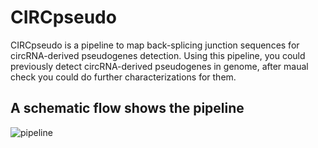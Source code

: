 # CIRCpseudo

CIRCpseudo is a pipeline to map back-splicing junction sequences for circRNA-derived pseudogenes detection. 
Using this pipeline, you could previously detect circRNA-derived pseudogenes in genome,
after maual check you could do further characterizations for them.

A schematic flow shows the pipeline
-----------------------------------
![pipeline](https://raw.githubusercontent.com/dongruipicb/CIRCpseudo/master/circpseudo.jpg)
